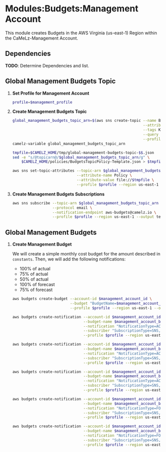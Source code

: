 # Modules:Budgets:Management Account

This module creates Budgets in the AWS Virginia (us-east-1) Region within the
CaMeLz-Management Account.

## Dependencies

**TODO**: Determine Dependencies and list.

## Global Management Budgets Topic

1. **Set Profile for Management Account**

    ```bash
    profile=$management_profile
    ```

1. **Create Management Budgets Topic**

    ```bash
    global_management_budgets_topic_arn=$(aws sns create-topic --name Budgets \
                                                               --attributes "DisplayName=CMLM Budgets" \
                                                               --tags Key=Name,Value=Management-Budgets-Topic Key=Company,Value=CaMeLz Key=Environment,Value=Management \
                                                               --query 'TopicArn' \
                                                               --profile $profile --region us-east-1 --output text)
    camelz-variable global_management_budgets_topic_arn

    tmpfile=$CAMELZ_HOME/tmp/global-management-budgets-topic-$$.json
    sed -e "s/@topicarn@/$global_management_budgets_topic_arn/g" \
        $CAMELZ_HOME/policies/BudgetsTopicPolicy-Template.json > $tmpfile

    aws sns set-topic-attributes --topic-arn $global_management_budgets_topic_arn \
                                 --attribute-name Policy \
                                 --attribute-value file://$tmpfile \
                                 --profile $profile --region us-east-1
    ```

1. **Create Management Budgets Subscriptions**

    ```bash
    aws sns subscribe --topic-arn $global_management_budgets_topic_arn \
                      --protocol email \
                      --notification-endpoint aws-budgets@camelz.io \
                      --profile $profile --region us-east-1 --output text
    ```

## Global Management Budgets

1. **Create Management Budget**

    We will create a simple monthly cost budget for the amount described in `constants`. Then, we will add the following
    notifications:

    - 100% of actual
    - 75% of actual
    - 50% of actual
    - 100% of forecast
    - 75% of forecast

    ```bash
    aws budgets create-budget --account-id $management_account_id \
                              --budget "BudgetName=$management_account_budget_name,BudgetType=COST,TimeUnit=MONTHLY,BudgetLimit={Amount=$management_account_budget_amount,Unit=USD}" \
                              --profile $profile --region us-east-1 --output text

    aws budgets create-notification --account-id $management_account_id \
                                    --budget-name $management_account_budget_name \
                                    --notification "NotificationType=ACTUAL,ComparisonOperator=GREATER_THAN,Threshold=100,ThresholdType=PERCENTAGE" \
                                    --subscriber "SubscriptionType=SNS,Address=$global_management_budgets_topic_arn" \
                                    --profile $profile --region us-east-1 --output text

    aws budgets create-notification --account-id $management_account_id \
                                    --budget-name $management_account_budget_name \
                                    --notification "NotificationType=ACTUAL,ComparisonOperator=GREATER_THAN,Threshold=75,ThresholdType=PERCENTAGE" \
                                    --subscriber "SubscriptionType=SNS,Address=$global_management_budgets_topic_arn" \
                                    --profile $profile --region us-east-1 --output text

    aws budgets create-notification --account-id $management_account_id \
                                    --budget-name $management_account_budget_name \
                                    --notification "NotificationType=ACTUAL,ComparisonOperator=GREATER_THAN,Threshold=50,ThresholdType=PERCENTAGE" \
                                    --subscriber "SubscriptionType=SNS,Address=$global_management_budgets_topic_arn" \
                                    --profile $profile --region us-east-1 --output text

    aws budgets create-notification --account-id $management_account_id \
                                    --budget-name $management_account_budget_name \
                                    --notification "NotificationType=FORECASTED,ComparisonOperator=GREATER_THAN,Threshold=100,ThresholdType=PERCENTAGE" \
                                    --subscriber "SubscriptionType=SNS,Address=$global_management_budgets_topic_arn" \
                                    --profile $profile --region us-east-1 --output text

    aws budgets create-notification --account-id $management_account_id \
                                    --budget-name $management_account_budget_name \
                                    --notification "NotificationType=FORECASTED,ComparisonOperator=GREATER_THAN,Threshold=75,ThresholdType=PERCENTAGE" \
                                    --subscriber "SubscriptionType=SNS,Address=$global_management_budgets_topic_arn" \
                                    --profile $profile --region us-east-1 --output text
    ```
